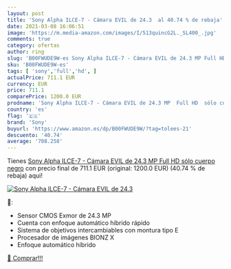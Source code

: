 ```yaml
---
layout: post
title: 'Sony Alpha ILCE-7 - Cámara EVIL de 24.3  al 40.74 % de rebaja'
date: 2021-03-08 16:06:51
image: 'https://m.media-amazon.com/images/I/513quincG2L._SL400_.jpg'
comments: true
category: ofertas
author: ring
slug: 'B00FWUDE9W-es Sony Alpha ILCE-7 - Cámara EVIL de 24.3 MP Full HD sólo...'
sku: 'B00FWUDE9W-es'
tags: [ 'sony','full','hd', ]
actualPrice: 711.1 EUR
currency: EUR
price: 711.1
comparePrice: 1200.0 EUR
prodname: 'Sony Alpha ILCE-7 - Cámara EVIL de 24.3 MP  Full HD  sólo cuerpo  negro'
country: 'es'
flag: '🇪🇸'
brand: 'Sony'
buyurl: 'https://www.amazon.es/dp/B00FWUDE9W/?tag=tolees-21'
descuento: '40.74'
average: '708.258'
---
```


Tienes [Sony Alpha ILCE-7 - Cámara EVIL de 24.3 MP  Full HD  sólo cuerpo  negro](https://www.amazon.es/dp/B00FWUDE9W/?tag=tolees-21) con precio final de  711.1 EUR (original: 1200.0 EUR) (40.74 %  de rebaja) aqui!

[![Sony Alpha ILCE-7 - Cámara EVIL de 24.3 ](https://m.media-amazon.com/images/I/513quincG2L._SL400_.jpg)](https://www.amazon.es/dp/B00FWUDE9W/?tag=tolees-21)

🔎:

- Sensor CMOS Exmor de 24.3 MP
- Cuenta con enfoque automático híbrido rápido
- Sistema de objetivos intercambiables con montura tipo E
- Procesador de imágenes BIONZ X
- Enfoque automático híbrido

[🛒 Comprar!!!](https://www.amazon.es/dp/B00FWUDE9W/?tag=tolees-21)
